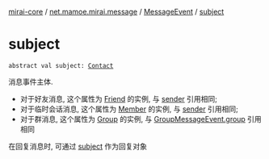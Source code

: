 [mirai-core](../../index.md) / [net.mamoe.mirai.message](../index.md) / [MessageEvent](index.md) / [subject](./subject.md)

# subject

`abstract val subject: `[`Contact`](../../net.mamoe.mirai.contact/-contact/index.md)

消息事件主体.

* 对于好友消息, 这个属性为 [Friend](../../net.mamoe.mirai.contact/-friend/index.md) 的实例, 与 [sender](sender.md) 引用相同;
* 对于临时会话消息, 这个属性为 [Member](../../net.mamoe.mirai.contact/-member/index.md) 的实例, 与 [sender](sender.md) 引用相同;
* 对于群消息, 这个属性为 [Group](../../net.mamoe.mirai.contact/-group/index.md) 的实例, 与 [GroupMessageEvent.group](../-group-message-event/group.md) 引用相同

在回复消息时, 可通过 [subject](./subject.md) 作为回复对象

